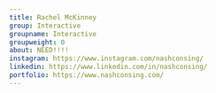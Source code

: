 ```yaml
---
title: Rachel McKinney
group: Interactive
groupname: Interactive
groupweight: 0
about: NEED!!!!
instagram: https://www.instagram.com/nashconsing/
linkedin: https://www.linkedin.com/in/nashconsing/
portfolio: https://www.nashconsing.com/
---
```

